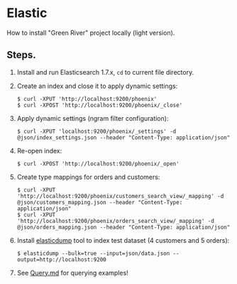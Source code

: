 # Elastic

How to install "Green River" project locally (light version).

## Steps.

1. Install and run Elasticsearch 1.7.x, `cd` to current file directory.

2. Create an index and close it to apply dynamic settings:

	```
	$ curl -XPUT 'http://localhost:9200/phoenix'
	$ curl -XPOST 'http://localhost:9200/phoenix/_close'
	```

3. Apply dynamic settings (ngram filter configuration):

	```
	$ curl -XPUT 'localhost:9200/phoenix/_settings' -d @json/index_settings.json --header "Content-Type: application/json"
	```

4. Re-open index:

	```
	$ curl -XPOST 'http://localhost:9200/phoenix/_open'
	```

5. Create type mappings for orders and customers:

	```
	$ curl -XPUT 'http://localhost:9200/phoenix/customers_search_view/_mapping' -d @json/customers_mapping.json --header "Content-Type: application/json"
	$ curl -XPUT 'http://localhost:9200/phoenix/orders_search_view/_mapping' -d @json/orders_mapping.json --header "Content-Type: application/json"
	```

6. Install [elasticdump](https://github.com/taskrabbit/elasticsearch-dump) tool to index test dataset (4 customers and 5 orders):

	```
	$ elasticdump --bulk=true --input=json/data.json --output=http://localhost:9200
	```

7. See [Query.md](https://github.com/FoxComm/green-river/blob/master/docs/Query.md) for querying examples!
